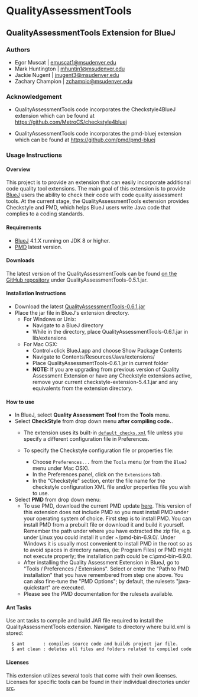 # QualityAssessmentTools

## QualityAssessmentTools Extension for BlueJ

### Authors
* Egor Muscat | emuscat1@msudenver.edu
* Mark Huntington | mhuntin1@msudenver.edu
* Jackie Nugent | jnugent3@msudenver.edu
* Zachary Champion | zchampio@msudenver.edu

### Acknowledgement
* QualityAssessmentTools code incorporates the Checkstyle4BlueJ extension which can be found at https://github.com/MetroCS/checkstyle4bluej

* QualityAssessmentTools code incorporates the pmd-bluej extension which can be found at https://github.com/pmd/pmd-bluej

### Usage Instructions

#### Overview
This project is to provide an extension that can easily incorporate additional code quality tool extensions.
The main goal of this extension is to provide [BlueJ](https://bluej.org/) users the ability to check their code with code quality assessment tools. At the current stage, the QualityAssessmentTools extension provides Checkstyle and PMD, which helps BlueJ users write Java code that complies to a coding standards. 

#### Requirements
* [BlueJ](https://bluej.org/) 4.1.X running on JDK 8 or higher.
* [PMD](https://sourceforge.net/projects/pmd/files/pmd/) latest version.

#### Downloads
The latest version of the QualityAssessmentTools can be found [on the GitHub repository](https://github.com/SoftwareExtensionRenovators/QualityAssessmentTools)
under QualityAssessmentTools-0.5.1.jar.

#### Installation Instructions
* Download the latest [QualityAssessmentTools-0.6.1.jar](https://github.com/SoftwareExtensionRenovators/QualityAssessmentTools/blob/master/QualityAssessmentTools-0.6.1.jar)
* Place the jar file in BlueJ's extension directory.
  * For Windows or Unix:
    * Navigate to a BlueJ directory
    * While in the directory, place QualityAssessmentTools-0.6.1.jar in lib/extensions
  * For Mac OSX:
    * Control+click BlueJ.app and choose Show Package Contents
    * Navigate to Contents/Resources/Java/extensions/
    * Place QualityAssessmentTools-0.6.1.jar in current folder
    * **NOTE:** If you are upgrading from previous version of Quality Assessment Extension or have any Checkstyle extensions active, remove your current checkstyle-extension-5.4.1.jar and any equivalents from the extension directory.

#### How to use
* In BlueJ, select **Quality Assessment Tool** from the **Tools** menu.
* Select **CheckStyle** from drop down menu **after compiling code.**.
  * The extension uses its built-in [`default_checks.xml`](https://github.com/MetroCS/checkstyle4bluej/blob/master/docs/default_checks.xml) file unless you specify a different configuration file in Preferences.

  * To specify the Checkstyle configuration file or properties file:
    * Choose `Preferences...` from the `Tools` menu (or from the `BlueJ` menu under Mac OSX).
    * In the Preferences panel, click on the `Extensions` tab.
    * In the "Checkstyle" section, enter the file name for the checkstyle configuration XML file and/or properties file you wish to use.
* Select **PMD** from drop down menu:
  * To use PMD, download the current PMD update [here](https://sourceforge.net/projects/pmd/files/pmd/6.9.0). This version of this extension does not include PMD so you must install PMD under your operating system of choice. First step is to install PMD. You can install PMD from a prebuilt file or download it and build it yourself. Remember the path under where you have extracted the zip file, e.g. under Linux you could install it under ~/pmd-bin-6.9.0/. Under Windows it is usually most convenient to install PMD in the root so as to avoid spaces in directory names, (ie: Program Files) or PMD might not execute properly; the installation path could be c:\pmd-bin-6.9.0\.
  * After installing the Quality Assessment Extension in BlueJ, go to "Tools / Preferences / Extensions". Select or enter the    "Path to PMD installation" that you have remembered from step one above. You can also fine-tune the "PMD Options"; by default, the rulesets "java-quickstart" are executed.
  * Please see the PMD documentation for the rulesets available.
  
#### Ant Tasks

Use ant tasks to compile and build JAR file required to install the QualityAssessmentTools extension.  Navigate to directory where build.xml is stored:  
      
      $ ant       : compiles source code and builds project jar file. 
      $ ant clean : deletes all files and folders related to compiled code

#### Licenses

This extension utilizes several tools that come with their own licenses.  Licenses for specific tools can be found in their individual directories under [src](https://github.com/SoftwareExtensionRenovators/QualityAssessmentTools/tree/master/src/QAT/com/SoftwareExtensionRenovators/toolbox).
